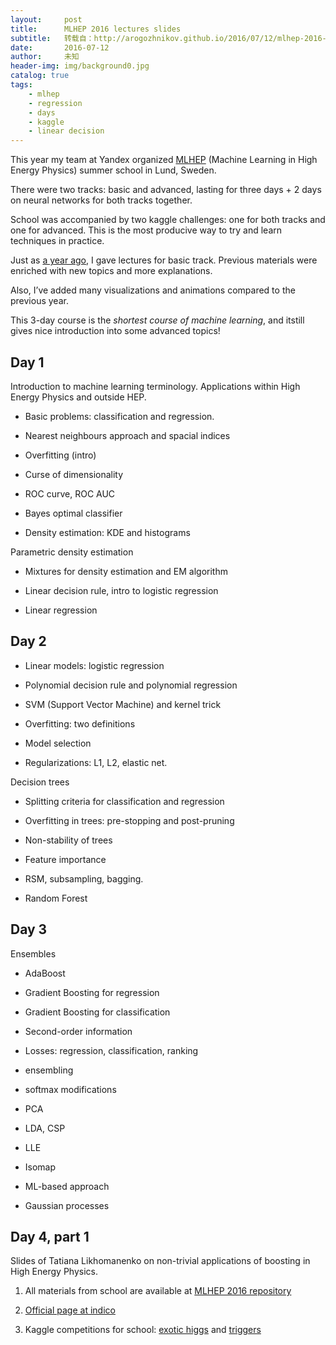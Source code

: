 ```yaml
---
layout:     post
title:      MLHEP 2016 lectures slides
subtitle:   转载自：http://arogozhnikov.github.io/2016/07/12/mlhep-2016-slides.html
date:       2016-07-12
author:     未知
header-img: img/background0.jpg
catalog: true
tags:
    - mlhep
    - regression
    - days
    - kaggle
    - linear decision
---
```


This year my team at Yandex organized [MLHEP](http://indico.cern.ch/event/497368) (Machine Learning in High Energy Physics) summer school in Lund, Sweden.

There were two tracks: basic and advanced, lasting for three days + 2 days on neural networks for both tracks together.

School was accompanied by two kaggle challenges: one for both tracks and one for advanced.
This is the most producive way to try and learn techniques in practice.

Just as [a year ago](http://arogozhnikov.github.io/2015/09/07/mlhep-slides.html), 
I gave lectures for basic track. Previous materials were enriched with new topics and more explanations.

Also, I’ve added many visualizations and animations compared to the previous year.

This 3-day course is the *shortest course of machine learning*, and itstill gives nice introduction into some advanced topics!

## Day 1

Introduction to machine learning terminology. 
Applications within High Energy Physics and outside HEP.

- Basic problems: classification and regression.

- Nearest neighbours approach and spacial indices

- Overfitting (intro)

- Curse of dimensionality

- ROC curve, ROC AUC

- Bayes optimal classifier

- Density estimation: KDE and histograms

Parametric density estimation
 
- Mixtures for density estimation and EM algorithm


- Linear decision rule, intro to logistic regression

- Linear regression


## Day 2

- Linear models: logistic regression

- Polynomial decision rule and polynomial regression

- SVM (Support Vector Machine) and kernel trick

- Overfitting: two definitions

- Model selection

- Regularizations: L1, L2, elastic net.

Decision trees
 
- Splitting criteria for classification and regression

- Overfitting in trees: pre-stopping and post-pruning

- Non-stability of trees

- Feature importance


- RSM, subsampling, bagging.

- Random Forest


## Day 3

Ensembles
 
- AdaBoost

- Gradient Boosting for regression

- Gradient Boosting for classification

- Second-order information

- Losses: regression, classification, ranking


- ensembling

- softmax modifications


- PCA

- LDA, CSP

- LLE

- Isomap


- ML-based approach

- Gaussian processes


## Day 4, part 1

Slides of Tatiana Likhomanenko on non-trivial applications of boosting in High Energy Physics.

1. All materials from school are available at [MLHEP 2016 repository](https://github.com/yandexdataschool/mlhep2016)

1. [Official page at indico](http://indico.cern.ch/event/497368)

1. Kaggle competitions for school: [exotic higgs](https://inclass.kaggle.com/c/mlhep-2016-higgs-detection) and [triggers](https://inclass.kaggle.com/c/mlhep-2016-trigger-system)

